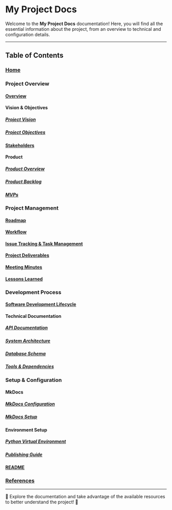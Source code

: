 
# My Project Docs

Welcome to the **My Project Docs** documentation! Here, you will find all the essential information about the project, from an overview to technical and configuration details.

---

## Table of Contents

### [Home](https://chatgpt.com/c/index.md)

### Project Overview

#### [Overview](project/overview.md)

#### **Vision & Objectives**

##### [Project Vision](project/vision-objectives/vision.md)

##### [Project Objectives](project/vision-objectives/objectives.md)

#### [Stakeholders](project/stakeholders.md)

#### **Product**

##### [Product Overview](project/product/overview.md)

##### [Product Backlog](project/product/product-backlog-building.md)

##### [MVPs](project/product/mvp.md)

### Project Management

#### [Roadmap](project/management/roadmap.md)

#### [Workflow](project/management/workflow.md)

#### [Issue Tracking &amp; Task Management](project/management/issue-tracking.md)

#### [Project Deliverables](project/management/deliverables.md)

#### [Meeting Minutes](project/management/meetings.md)

#### [Lessons Learned](project/management/lessons-learned.md)

### Development Process

#### [Software Development Lifecycle](project/development/lifecycle.md)

#### **Technical Documentation**

##### [API Documentation](project/development/technical/api.md)

##### [System Architecture](project/development/technical/architecture.md)

##### [Database Schema](project/development/technical/database-schema.md)

##### [Tools &amp; Dependencies](project/development/tools.md)

### Setup & Configuration

#### **MkDocs**

##### [MkDocs Configuration](setup/mkdocs-configuration.md)

##### [MkDocs Setup](setup/mkdocs-setup.md)

#### **Environment Setup**

##### [Python Virtual Environment](setup/python-venv-setup.md)

##### [Publishing Guide](setup/publishing-guide.md)

#### [README](setup/readme.md)

### [References](references.md)

---

🔹 Explore the documentation and take advantage of the available resources to better understand the project! 🚀
